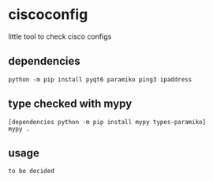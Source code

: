 # ciscoconfig
little tool to check cisco configs  

## dependencies
```console
python -m pip install pyqt6 paramiko ping3 ipaddress
```

## type checked with mypy
```
[dependencies python -m pip install mypy types-paramiko]
mypy .
```

## usage
```console
to be decided
```
